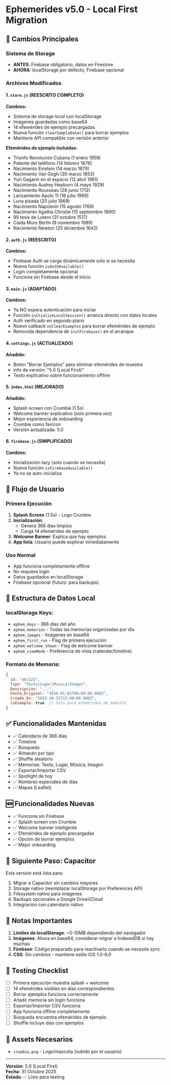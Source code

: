 # Ephemerides v5.0 - Local First Migration

## 🎯 Cambios Principales

### Sistema de Storage
- **ANTES**: Firebase obligatorio, datos en Firestore
- **AHORA**: localStorage por defecto, Firebase opcional

### Archivos Modificados

#### 1. `store.js` (REESCRITO COMPLETO)
**Cambios:**
- Sistema de storage local con localStorage
- Imágenes guardadas como base64
- 14 efemérides de ejemplo precargadas
- Nueva función `clearSampleData()` para borrar ejemplos
- Mantiene API compatible con versión anterior

**Efemérides de ejemplo incluidas:**
- Triunfo Revolución Cubana (1 enero 1959)
- Patente del teléfono (14 febrero 1876)
- Nacimiento Einstein (14 marzo 1879)
- Nacimiento Van Gogh (30 marzo 1853)
- Yuri Gagarin en el espacio (12 abril 1961)
- Nacimiento Audrey Hepburn (4 mayo 1929)
- Nacimiento Rousseau (28 junio 1712)
- Lanzamiento Apolo 11 (16 julio 1969)
- Luna pisada (20 julio 1969)
- Nacimiento Napoleón (15 agosto 1769)
- Nacimiento Agatha Christie (15 septiembre 1890)
- 95 tesis de Lutero (31 octubre 1517)
- Caída Muro Berlín (9 noviembre 1989)
- Nacimiento Newton (25 diciembre 1642)

#### 2. `auth.js` (REESCRITO)
**Cambios:**
- Firebase Auth se carga dinámicamente solo si se necesita
- Nueva función `isAuthAvailable()`
- Login completamente opcional
- Funciona sin Firebase desde el inicio

#### 3. `main.js` (ADAPTADO)
**Cambios:**
- Ya NO espera autenticación para iniciar
- Función `initializeLocalSession()` arranca directo con datos locales
- Auth verificado en segundo plano
- Nuevo callback `onClearExamples` para borrar efemérides de ejemplo
- Removida dependencia de `initFirebase()` en el arranque

#### 4. `settings.js` (ACTUALIZADO)
**Añadido:**
- Botón "Borrar Ejemplos" para eliminar efemérides de muestra
- Info de versión: "5.0 (Local First)"
- Texto explicativo sobre funcionamiento offline

#### 5. `index.html` (MEJORADO)
**Añadido:**
- Splash screen con Crumbie (1.5s)
- Welcome banner explicativo (solo primera vez)
- Mejor experiencia de onboarding
- Crumbie como favicon
- Versión actualizada: 5.0

#### 6. `firebase.js` (SIMPLIFICADO)
**Cambios:**
- Inicialización lazy (solo cuando se necesita)
- Nueva función `isFirebaseAvailable()`
- Ya no se auto-inicializa

## 🚀 Flujo de Usuario

### Primera Ejecución
1. **Splash Screen** (1.5s) - Logo Crumbie
2. **Inicialización**:
   - Genera 366 días limpios
   - Carga 14 efemérides de ejemplo
3. **Welcome Banner**: Explica que hay ejemplos
4. **App lista**: Usuario puede explorar inmediatamente

### Uso Normal
- App funciona completamente offline
- No requiere login
- Datos guardados en localStorage
- Firebase opcional (futuro: para backups)

## 📁 Estructura de Datos Local

### localStorage Keys:
- `ephem_days` - 366 días del año
- `ephem_memories` - Todas las memorias organizadas por día
- `ephem_images` - Imágenes en base64
- `ephem_first_run` - Flag de primera ejecución
- `ephem_welcome_shown` - Flag de welcome banner
- `ephem_viewMode` - Preferencia de vista (calendar/timeline)

### Formato de Memoria:
```javascript
{
  id: "abc123",
  Tipo: "Texto|Lugar|Musica|Imagen",
  Descripcion: "...",
  Fecha_Original: "2024-01-01T00:00:00.000Z",
  Creado_En: "2025-10-31T12:00:00.000Z",
  isExample: true  // Solo para efemérides de muestra
}
```

## ✅ Funcionalidades Mantenidas

- ✅ Calendario de 366 días
- ✅ Timeline
- ✅ Búsqueda
- ✅ Almacén por tipo
- ✅ Shuffle aleatorio
- ✅ Memorias: Texto, Lugar, Música, Imagen
- ✅ Exportar/Importar CSV
- ✅ Spotlight de hoy
- ✅ Nombres especiales de días
- ✅ Mapas (Leaflet)

## 🆕 Funcionalidades Nuevas

- ✅ Funciona sin Firebase
- ✅ Splash screen con Crumbie
- ✅ Welcome banner inteligente
- ✅ Efemérides de ejemplo precargadas
- ✅ Opción de borrar ejemplos
- ✅ Mejor onboarding

## 🔮 Siguiente Paso: Capacitor

Esta versión está lista para:
1. Migrar a Capacitor sin cambios mayores
2. Storage nativo (reemplazar localStorage por Preferences API)
3. Filesystem nativo para imágenes
4. Backups opcionales a Google Drive/iCloud
5. Integración con calendario nativo

## 🐛 Notas Importantes

1. **Límites de localStorage**: ~5-10MB dependiendo del navegador
2. **Imágenes**: Ahora en base64, considerar migrar a IndexedDB si hay muchas
3. **Firebase**: Código preparado para reactivarlo cuando se necesite sync
4. **CSS**: Sin cambios - mantiene estilo iOS 1.0-6.0

## 📝 Testing Checklist

- [ ] Primera ejecución muestra splash + welcome
- [ ] 14 efemérides visibles en días correspondientes
- [ ] Borrar ejemplos funciona correctamente
- [ ] Añadir memoria sin login funciona
- [ ] Exportar/Importar CSV funciona
- [ ] App funciona offline completamente
- [ ] Búsqueda encuentra efemérides de ejemplo
- [ ] Shuffle incluye días con ejemplos

## 🎨 Assets Necesarios

- `crumbie.png` - Logo/mascota (subido por el usuario)

---

**Versión**: 5.0 (Local First)  
**Fecha**: 31 Octubre 2025  
**Estado**: ✅ Listo para testing

